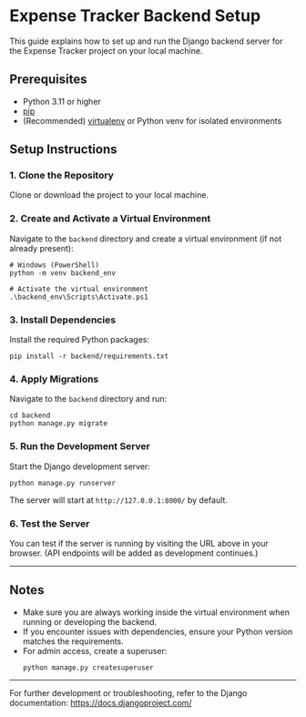 # Expense Tracker Backend Setup

This guide explains how to set up and run the Django backend server for the Expense Tracker project on your local machine.

## Prerequisites

- Python 3.11 or higher
- [pip](https://pip.pypa.io/en/stable/)
- (Recommended) [virtualenv](https://virtualenv.pypa.io/en/latest/) or Python venv for isolated environments

## Setup Instructions

### 1. Clone the Repository

Clone or download the project to your local machine.

### 2. Create and Activate a Virtual Environment

Navigate to the `backend` directory and create a virtual environment (if not already present):

```
# Windows (PowerShell)
python -m venv backend_env

# Activate the virtual environment
.\backend_env\Scripts\Activate.ps1
```

### 3. Install Dependencies

Install the required Python packages:

```
pip install -r backend/requirements.txt
```

### 4. Apply Migrations

Navigate to the `backend` directory and run:

```
cd backend
python manage.py migrate
```

### 5. Run the Development Server

Start the Django development server:

```
python manage.py runserver
```

The server will start at `http://127.0.0.1:8000/` by default.

### 6. Test the Server

You can test if the server is running by visiting the URL above in your browser. (API endpoints will be added as development continues.)

---

## Notes

- Make sure you are always working inside the virtual environment when running or developing the backend.
- If you encounter issues with dependencies, ensure your Python version matches the requirements.
- For admin access, create a superuser:
  ```
  python manage.py createsuperuser
  ```

---

For further development or troubleshooting, refer to the Django documentation: https://docs.djangoproject.com/
